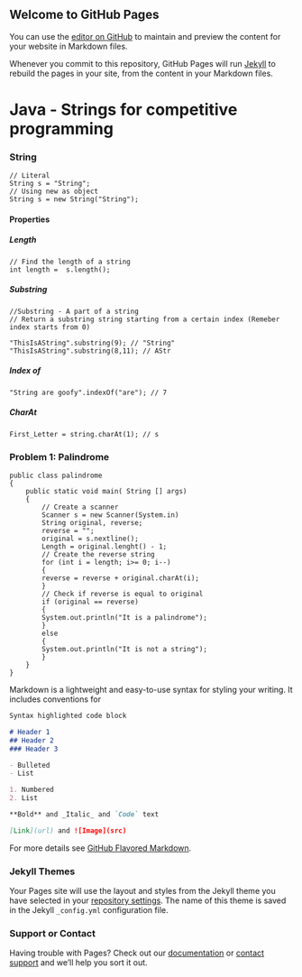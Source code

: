 ## Welcome to GitHub Pages

You can use the [editor on GitHub](https://github.com/Aneeshers/Codeine-/edit/master/README.md) to maintain and preview the content for your website in Markdown files.

Whenever you commit to this repository, GitHub Pages will run [Jekyll](https://jekyllrb.com/) to rebuild the pages in your site, from the content in your Markdown files.
# Java - Strings for competitive programming
### String
```
// Literal  
String s = "String";
// Using new as object
String s = new String("String");
```
#### Properties
##### Length
```
// Find the length of a string 
int length =  s.length();
```
##### Substring
```
//Substring - A part of a string
// Return a substring string starting from a certain index (Remeber index starts from 0)

"ThisIsAString".substring(9); // "String"
"ThisIsAString".substring(8,11); // AStr
```
##### Index of
```
"String are goofy".indexOf("are"); // 7
```
##### CharAt
``` 
First_Letter = string.charAt(1); // s
```

### Problem 1: Palindrome

```
public class palindrome 
{
	public static void main( String [] args)
	{
		// Create a scanner
        Scanner s = new Scanner(System.in)
       	String original, reverse;
        reverse = "";
        original = s.nextline();
        Length = original.lenght() - 1;
        // Create the reverse string
        for (int i = length; i>= 0; i--)
        {
        reverse = reverse + original.charAt(i);
        }
        // Check if reverse is equal to original
        if (original == reverse)
        {
        System.out.println("It is a palindrome");
        }
        else 
        {
        System.out.println("It is not a string");
        }
	}
}
```

Markdown is a lightweight and easy-to-use syntax for styling your writing. It includes conventions for

```markdown
Syntax highlighted code block

# Header 1
## Header 2
### Header 3

- Bulleted
- List

1. Numbered
2. List

**Bold** and _Italic_ and `Code` text

[Link](url) and ![Image](src)
```

For more details see [GitHub Flavored Markdown](https://guides.github.com/features/mastering-markdown/).

### Jekyll Themes

Your Pages site will use the layout and styles from the Jekyll theme you have selected in your [repository settings](https://github.com/Aneeshers/Codeine-/settings). The name of this theme is saved in the Jekyll `_config.yml` configuration file.

### Support or Contact

Having trouble with Pages? Check out our [documentation](https://help.github.com/categories/github-pages-basics/) or [contact support](https://github.com/contact) and we’ll help you sort it out.
